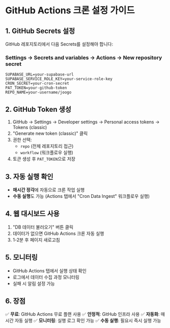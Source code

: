 # GitHub Actions 크론 설정 가이드

## 1. GitHub Secrets 설정

GitHub 레포지토리에서 다음 Secrets를 설정해야 합니다:

### Settings → Secrets and variables → Actions → New repository secret

```
SUPABASE_URL=your-supabase-url
SUPABASE_SERVICE_ROLE_KEY=your-service-role-key
CRON_SECRET=your-cron-secret
PAT_TOKEN=your-github-token
REPO_NAME=your-username/joogo
```

## 2. GitHub Token 생성

1. GitHub → Settings → Developer settings → Personal access tokens → Tokens (classic)
2. "Generate new token (classic)" 클릭
3. 권한 선택:
   - `repo` (전체 레포지토리 접근)
   - `workflow` (워크플로우 실행)
4. 토큰 생성 후 `PAT_TOKEN`으로 저장

## 3. 자동 실행 확인

- **매시간 정각**에 자동으로 크론 작업 실행
- **수동 실행**도 가능 (Actions 탭에서 "Cron Data Ingest" 워크플로우 실행)

## 4. 웹 대시보드 사용

1. "DB 데이터 불러오기" 버튼 클릭
2. 데이터가 없으면 GitHub Actions 크론 자동 실행
3. 1-2분 후 페이지 새로고침

## 5. 모니터링

- GitHub Actions 탭에서 실행 상태 확인
- 로그에서 데이터 수집 과정 모니터링
- 실패 시 알림 설정 가능

## 6. 장점

✅ **무료**: GitHub Actions 무료 플랜 사용
✅ **안정적**: GitHub 인프라 사용
✅ **자동화**: 매시간 자동 실행
✅ **모니터링**: 실행 로그 확인 가능
✅ **수동 실행**: 필요시 즉시 실행 가능
